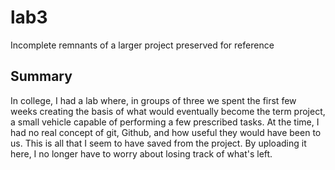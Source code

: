 # lab3
Incomplete remnants of a larger project preserved for reference

## Summary

In college, I had a lab where, in groups of three we spent the first few weeks creating the basis of what would eventually become the term project, a small vehicle capable of performing a few prescribed tasks. At the time, I had no real concept of git, Github, and how useful they would have been to us. This is all that I seem to have saved from the project. By uploading it here, I no longer have to worry about losing track of what's left.

